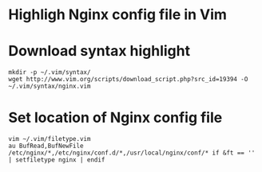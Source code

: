 # Highligh Nginx config file in Vim

# Download syntax highlight
```
mkdir -p ~/.vim/syntax/
wget http://www.vim.org/scripts/download_script.php?src_id=19394 -O ~/.vim/syntax/nginx.vim
```

# Set location of Nginx config file
```
vim ~/.vim/filetype.vim 
au BufRead,BufNewFile /etc/nginx/*,/etc/nginx/conf.d/*,/usr/local/nginx/conf/* if &ft == '' | setfiletype nginx | endif
```